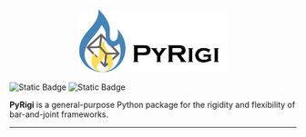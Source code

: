 <p align="center">
<img src="assets/icon.jpg" width="260">
</p>

![Static Badge](https://img.shields.io/badge/PyRigi-Documentation-blue?style=plastic&link=https%3A%2F%2Fpyrigi.github.io%2FPyRigi%2F)  ![Static Badge](https://img.shields.io/badge/license-MIT-yellow?style=plastic)

**PyRigi** is a general-purpose Python package for the rigidity and flexibility of bar-and-joint frameworks.

---
